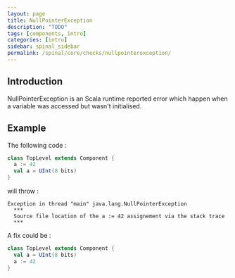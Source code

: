 ```yaml
---
layout: page
title: NullPointerException
description: "TODO"
tags: [components, intro]
categories: [intro]
sidebar: spinal_sidebar
permalink: /spinal/core/checks/nullpointerexception/
---
```



## Introduction
NullPointerException is an Scala runtime reported error which happen when a variable was accessed but wasn't initialised.

## Example

The following code :

```scala
class TopLevel extends Component {
  a := 42
  val a = UInt(8 bits)
}
```

will throw :

```
Exception in thread "main" java.lang.NullPointerException
  ***
  Source file location of the a := 42 assignement via the stack trace
  ***
```

A fix could be :

```scala
class TopLevel extends Component {
  val a = UInt(8 bits)
  a := 42
}
```
